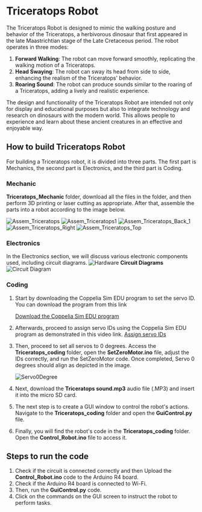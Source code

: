 # Triceratops Robot
The Triceratops Robot is designed to mimic the walking posture and behavior of the Triceratops, a herbivorous dinosaur that first appeared in the late Maastrichtian stage of the Late Cretaceous period. The robot operates in three modes:

1. **Forward Walking**: The robot can move forward smoothly, replicating the walking motion of a Triceratops.
2. **Head Swaying**: The robot can sway its head from side to side, enhancing the realism of the Triceratops' behavior.
3. **Roaring Sound**: The robot can produce sounds similar to the roaring of a Triceratops, adding a lively and realistic experience.

The design and functionality of the Triceratops Robot are intended not only for display and educational purposes but also to integrate technology and research on dinosaurs with the modern world. This allows people to experience and learn about these ancient creatures in an effective and enjoyable way.
## How to build Triceratops Robot
For building a Triceratops robot, it is divided into three parts. The first part is Mechanics, the second part is Electronics, and the third part is Coding.
### Mechanic
**Triceratops_Mechanic** folder, download all the files in the folder, and then perform 3D printing or laser cutting as appropriate. After that, assemble the parts into a robot according to the image below.

![Assem_Triceratops](https://github.com/kcynn/Triceratops_Robot/assets/154345247/062f2366-baf3-4898-bc26-cc6149fac485)
![Assem_Triceratops1](https://github.com/kcynn/Triceratops_Robot/assets/154345247/72210203-5a7f-423d-af0c-62cd13177352)
![Assem_Triceratops_Back_1](https://github.com/kcynn/Triceratops_Robot/assets/154345247/63c9ebc7-d37d-4271-b644-25928c410073)
![Assem_Triceratops_Right](https://github.com/kcynn/Triceratops_Robot/assets/154345247/bd503772-d9b2-40c0-811d-abae9ec6e871)
![Assem_Triceratops_Top](https://github.com/kcynn/Triceratops_Robot/assets/154345247/1421436f-6b75-40e7-9c9b-7734695422d8)


### Electronics
In the Electronics section, we will discuss various electronic components used, including circuit diagrams.
![Hardware](https://github.com/kcynn/Triceratops-Robot/assets/154345247/c83674f9-aa1c-4b56-9ac9-a466ae43332f)
**Circuit Diagrams**
![Circuit Diagram](https://github.com/kcynn/Triceratops-Robot/assets/154345247/74768352-ca98-4eb2-ba59-f876aa3eb35e)

### Coding
1. Start by downloading the Coppelia Sim EDU program to set the servo ID. You can download the program from this link 

    [Download the Coppelia Sim EDU program](https://drive.google.com/drive/folders/1K7o4vWiYT11PruWJc6WMWG7d1hdri8We?usp=sharing)
2. Afterwards, proceed to assign servo IDs using the Coppelia Sim EDU program as demonstrated in this video link. [Assign servo IDs](https://youtu.be/GX-KO-Zlhtw?si=XaPr_eEYJO_c3Mkw)
3. Then, proceed to set all servos to 0 degrees. Access the **Triceratops_coding** folder, open the **SetZeroMotor.ino** file, adjust the IDs correctly, and run the SetZeroMotor code. Once completed, Servo 0 degrees should align as depicted in the image.

    ![Servo0Degree](https://github.com/kcynn/Triceratops_Robot/assets/154345247/0c98b376-2989-42b4-acc5-64a9133bf184)
5. Next, download the **Triceratops sound.mp3** audio file (.MP3) and insert it into the micro SD card.
6. The next step is to create a GUI window to control the robot's actions. Navigate to the **Triceratops_coding** folder and open the **GuiControl.py** file.
7. Finally, you will find the robot's code in the **Triceratops_coding** folder. Open the **Control_Robot.ino** file to access it.
   
## Steps to run the code
1. Check if the circuit is connected correctly and then Upload the **Control_Robot.ino** code to the Arduino R4 board.
2. Check if the Arduino R4 board is connected to Wi-Fi.
3. Then, run the **GuiControl.py** code.
4. Click on the commands on the GUI screen to instruct the robot to perform tasks.
